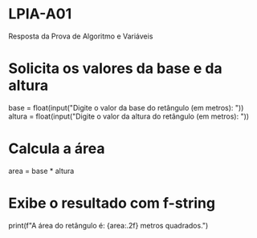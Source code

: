 # LPIA-A01
Resposta da Prova de Algoritmo e Variáveis 

# Solicita os valores da base e da altura
base = float(input("Digite o valor da base do retângulo (em metros): "))
altura = float(input("Digite o valor da altura do retângulo (em metros): "))

# Calcula a área
area = base * altura

# Exibe o resultado com f-string
print(f"A área do retângulo é: {area:.2f} metros quadrados.")
